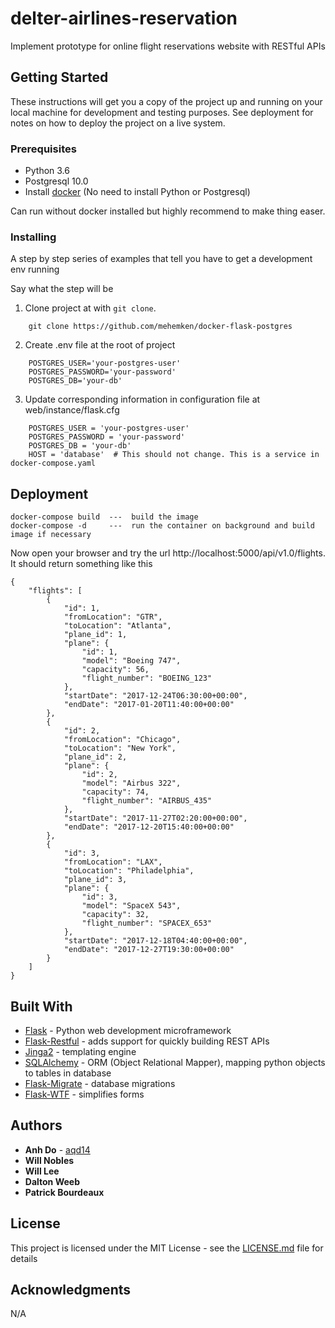 # delter-airlines-reservation
Implement prototype for online flight reservations website with RESTful APIs

## Getting Started

These instructions will get you a copy of the project up and running on your local machine for development and testing purposes. See deployment for notes on how to deploy the project on a live system.

### Prerequisites
* Python 3.6
* Postgresql 10.0
* Install [docker](https://docs.docker.com/engine/installation/) (No need to install Python or Postgresql)

Can run without docker installed but highly recommend to make thing easer.

### Installing

A step by step series of examples that tell you have to get a development env running

Say what the step will be

1. Clone project at with ```git clone```.
```
    git clone https://github.com/mehemken/docker-flask-postgres
```
2. Create .env file at the root of project

```
    POSTGRES_USER='your-postgres-user'
    POSTGRES_PASSWORD='your-password'
    POSTGRES_DB='your-db'
```

3. Update corresponding information in configuration file at web/instance/flask.cfg
```
    POSTGRES_USER = 'your-postgres-user'
    POSTGRES_PASSWORD = 'your-password'
    POSTGRES_DB = 'your-db'
    HOST = 'database'  # This should not change. This is a service in docker-compose.yaml
```

## Deployment
```
docker-compose build  ---  build the image
docker-compose -d     ---  run the container on background and build image if necessary
```

Now open your browser and try the url http://localhost:5000/api/v1.0/flights. It should return something like this
```
{
    "flights": [
        {
            "id": 1,
            "fromLocation": "GTR",
            "toLocation": "Atlanta",
            "plane_id": 1,
            "plane": {
                "id": 1,
                "model": "Boeing 747",
                "capacity": 56,
                "flight_number": "BOEING_123"
            },
            "startDate": "2017-12-24T06:30:00+00:00",
            "endDate": "2017-01-20T11:40:00+00:00"
        },
        {
            "id": 2,
            "fromLocation": "Chicago",
            "toLocation": "New York",
            "plane_id": 2,
            "plane": {
                "id": 2,
                "model": "Airbus 322",
                "capacity": 74,
                "flight_number": "AIRBUS_435"
            },
            "startDate": "2017-11-27T02:20:00+00:00",
            "endDate": "2017-12-20T15:40:00+00:00"
        },
        {
            "id": 3,
            "fromLocation": "LAX",
            "toLocation": "Philadelphia",
            "plane_id": 3,
            "plane": {
                "id": 3,
                "model": "SpaceX 543",
                "capacity": 32,
                "flight_number": "SPACEX_653"
            },
            "startDate": "2017-12-18T04:40:00+00:00",
            "endDate": "2017-12-27T19:30:00+00:00"
        }
    ]
}
```


## Built With
* [Flask](http://flask.pocoo.org/]) - Python web development microframework
* [Flask-Restful](https://flask-restful.readthedocs.io/en/latest/) - adds support for quickly building REST APIs
* [Jinga2](http://jinja.pocoo.org/docs/2.10/) - templating engine
* [SQLAlchemy](https://www.sqlalchemy.org/) - ORM (Object Relational Mapper), mapping python objects to tables in database
* [Flask-Migrate](https://flask-migrate.readthedocs.io/en/latest/) - database migrations
* [Flask-WTF](https://flask-wtf.readthedocs.io/en/stable/) - simplifies forms

## Authors

* **Anh Do** - [aqd14](https://github.com/aqd14)
* **Will Nobles**
* **Will Lee**
* **Dalton Weeb**
* **Patrick Bourdeaux**

## License

This project is licensed under the MIT License - see the [LICENSE.md](LICENSE.md) file for details

## Acknowledgments
N/A
